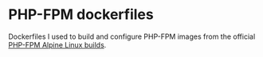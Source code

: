 # PHP-FPM dockerfiles

Dockerfiles I used to build and configure PHP-FPM images from the official [PHP-FPM Alpine Linux builds](https://hub.docker.com/_/php/?tab=tags&page=1&ordering=last_updated&name=fpm-alpine).
